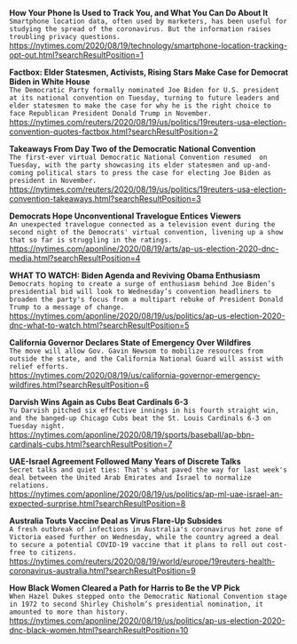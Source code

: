 **How Your Phone Is Used to Track You, and What You Can Do About It**\
`Smartphone location data, often used by marketers, has been useful for studying the spread of the coronavirus. But the information raises troubling privacy questions.`\
https://nytimes.com/2020/08/19/technology/smartphone-location-tracking-opt-out.html?searchResultPosition=1

**Factbox: Elder Statesmen, Activists, Rising Stars Make Case for Democrat Biden in White House**\
`The Democratic Party formally nominated Joe Biden for U.S. president at its national convention on Tuesday, turning to future leaders and elder statesmen to make the case for why he is the right choice to face Republican President Donald Trump in November.`\
https://nytimes.com/reuters/2020/08/19/us/politics/19reuters-usa-election-convention-quotes-factbox.html?searchResultPosition=2

**Takeaways From Day Two of the Democratic National Convention**\
`The first-ever virtual Democratic National Convention resumed  on Tuesday, with the party showcasing its elder statesmen and up-and-coming political stars to press the case for electing Joe Biden as president in November.`\
https://nytimes.com/reuters/2020/08/19/us/politics/19reuters-usa-election-convention-takeaways.html?searchResultPosition=3

**Democrats Hope Unconventional Travelogue Entices Viewers**\
`An unexpected travelogue connected as a television event during the second night of the Democrats' virtual convention, livening up a show that so far is struggling in the ratings.`\
https://nytimes.com/aponline/2020/08/19/arts/ap-us-election-2020-dnc-media.html?searchResultPosition=4

**WHAT TO WATCH: Biden Agenda and Reviving Obama Enthusiasm**\
`Democrats hoping to create a surge of enthusiasm behind Joe Biden’s presidential bid will look to Wednesday’s convention headliners to broaden the party's focus from a multipart rebuke of President Donald Trump to a message of change.`\
https://nytimes.com/aponline/2020/08/19/us/politics/ap-us-election-2020-dnc-what-to-watch.html?searchResultPosition=5

**California Governor Declares State of Emergency Over Wildfires**\
`The move will allow Gov. Gavin Newsom to mobilize resources from outside the state, and the California National Guard will assist with relief efforts.`\
https://nytimes.com/2020/08/19/us/california-governor-emergency-wildfires.html?searchResultPosition=6

**Darvish Wins Again as Cubs Beat Cardinals 6-3**\
`Yu Darvish pitched six effective innings in his fourth straight win, and the banged-up Chicago Cubs beat the St. Louis Cardinals 6-3 on Tuesday night.`\
https://nytimes.com/aponline/2020/08/19/sports/baseball/ap-bbn-cardinals-cubs.html?searchResultPosition=7

**UAE-Israel Agreement Followed Many Years of Discrete Talks**\
`Secret talks and quiet ties: That's what paved the way for last week's deal between the United Arab Emirates and Israel to normalize relations.`\
https://nytimes.com/aponline/2020/08/19/us/politics/ap-ml-uae-israel-an-expected-surprise.html?searchResultPosition=8

**Australia Touts Vaccine Deal as Virus Flare-Up Subsides**\
`A fresh outbreak of infections in Australia's coronavirus hot zone of Victoria eased further on Wednesday, while the country agreed a deal to secure a potential COVID-19 vaccine that it plans to roll out cost-free to citizens.          `\
https://nytimes.com/reuters/2020/08/19/world/europe/19reuters-health-coronavirus-australia.html?searchResultPosition=9

**How Black Women Cleared a Path for Harris to Be the VP Pick**\
`When Hazel Dukes stepped onto the Democratic National Convention stage in 1972 to second Shirley Chisholm’s presidential nomination, it amounted to more than history.`\
https://nytimes.com/aponline/2020/08/19/us/politics/ap-us-election-2020-dnc-black-women.html?searchResultPosition=10

